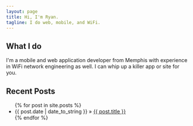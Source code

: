 ```yaml
---
layout: page
title: Hi, I'm Ryan.
tagline: I do web, mobile, and WiFi.
---
```

## What I do
I'm a mobile and web application developer from Memphis with experience in WiFi network engineering as well. I can whip up a killer app or site for you.

## Recent Posts

<ul class="posts">
  {% for post in site.posts %}
    <li><span>{{ post.date | date_to_string }}</span> &raquo; <a href="{{ BASE_PATH }}{{ post.url }}">{{ post.title }}</a></li>
  {% endfor %}
</ul>

